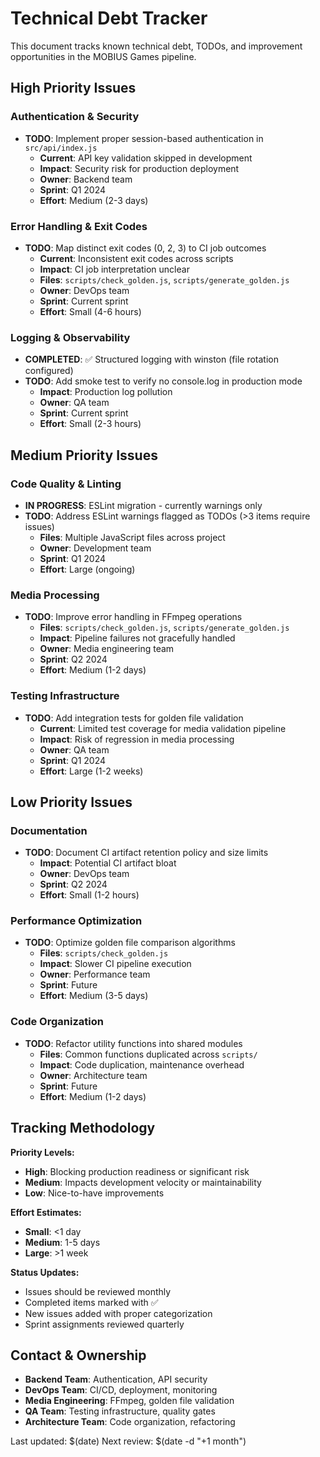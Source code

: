 # Technical Debt Tracker

This document tracks known technical debt, TODOs, and improvement opportunities in the MOBIUS Games pipeline.

## High Priority Issues

### Authentication & Security
- **TODO**: Implement proper session-based authentication in `src/api/index.js`
  - **Current**: API key validation skipped in development 
  - **Impact**: Security risk for production deployment
  - **Owner**: Backend team
  - **Sprint**: Q1 2024
  - **Effort**: Medium (2-3 days)

### Error Handling & Exit Codes
- **TODO**: Map distinct exit codes (0, 2, 3) to CI job outcomes
  - **Current**: Inconsistent exit codes across scripts
  - **Impact**: CI job interpretation unclear
  - **Files**: `scripts/check_golden.js`, `scripts/generate_golden.js`
  - **Owner**: DevOps team
  - **Sprint**: Current sprint
  - **Effort**: Small (4-6 hours)

### Logging & Observability
- **COMPLETED**: ✅ Structured logging with winston (file rotation configured)
- **TODO**: Add smoke test to verify no console.log in production mode
  - **Impact**: Production log pollution
  - **Owner**: QA team
  - **Sprint**: Current sprint
  - **Effort**: Small (2-3 hours)

## Medium Priority Issues

### Code Quality & Linting
- **IN PROGRESS**: ESLint migration - currently warnings only
- **TODO**: Address ESLint warnings flagged as TODOs (>3 items require issues)
  - **Files**: Multiple JavaScript files across project
  - **Owner**: Development team
  - **Sprint**: Q1 2024
  - **Effort**: Large (ongoing)

### Media Processing
- **TODO**: Improve error handling in FFmpeg operations
  - **Files**: `scripts/check_golden.js`, `scripts/generate_golden.js`
  - **Impact**: Pipeline failures not gracefully handled
  - **Owner**: Media engineering team
  - **Sprint**: Q2 2024
  - **Effort**: Medium (1-2 days)

### Testing Infrastructure
- **TODO**: Add integration tests for golden file validation
  - **Current**: Limited test coverage for media validation pipeline
  - **Impact**: Risk of regression in media processing
  - **Owner**: QA team
  - **Sprint**: Q1 2024
  - **Effort**: Large (1-2 weeks)

## Low Priority Issues

### Documentation
- **TODO**: Document CI artifact retention policy and size limits
  - **Impact**: Potential CI artifact bloat
  - **Owner**: DevOps team
  - **Sprint**: Q2 2024
  - **Effort**: Small (1-2 hours)

### Performance Optimization  
- **TODO**: Optimize golden file comparison algorithms
  - **Files**: `scripts/check_golden.js`
  - **Impact**: Slower CI pipeline execution
  - **Owner**: Performance team
  - **Sprint**: Future
  - **Effort**: Medium (3-5 days)

### Code Organization
- **TODO**: Refactor utility functions into shared modules
  - **Files**: Common functions duplicated across `scripts/`
  - **Impact**: Code duplication, maintenance overhead
  - **Owner**: Architecture team
  - **Sprint**: Future
  - **Effort**: Medium (1-2 days)

## Tracking Methodology

**Priority Levels:**
- **High**: Blocking production readiness or significant risk
- **Medium**: Impacts development velocity or maintainability  
- **Low**: Nice-to-have improvements

**Effort Estimates:**
- **Small**: <1 day
- **Medium**: 1-5 days
- **Large**: >1 week

**Status Updates:**
- Issues should be reviewed monthly
- Completed items marked with ✅
- New issues added with proper categorization
- Sprint assignments reviewed quarterly

## Contact & Ownership

- **Backend Team**: Authentication, API security
- **DevOps Team**: CI/CD, deployment, monitoring
- **Media Engineering**: FFmpeg, golden file validation
- **QA Team**: Testing infrastructure, quality gates
- **Architecture Team**: Code organization, refactoring

Last updated: $(date)
Next review: $(date -d "+1 month")